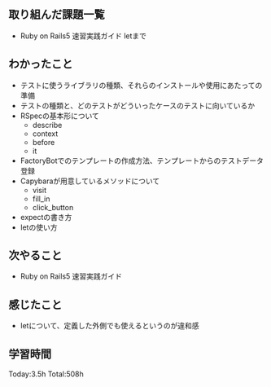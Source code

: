 ## 取り組んだ課題一覧
- Ruby on Rails5 速習実践ガイド letまで
  
## わかったこと
- テストに使うライブラリの種類、それらのインストールや使用にあたっての準備
- テストの種類と、どのテストがどういったケースのテストに向いているか
- RSpecの基本形について
  - describe
  - context
  - before
  - it
- FactoryBotでのテンプレートの作成方法、テンプレートからのテストデータ登録
- Capybaraが用意しているメソッドについて
  - visit
  - fill_in
  - click_button
- expectの書き方
- letの使い方

## 次やること
- Ruby on Rails5 速習実践ガイド
  
## 感じたこと
- letについて、定義した外側でも使えるというのが違和感
  
## 学習時間
Today:3.5h
Total:508h
